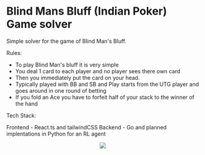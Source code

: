 # Blind Mans Bluff (Indian Poker) Game solver

Simple solver for the game of Blind Man's Bluff.

Rules:
 - To play Blind Man's bluff it is very simple
 - You deal 1 card to each player and no player sees there own card
 - Then you immediately put the card on your head.
 - Typically played with BB and SB and Play starts from the UTG player and goes around in one round of betting
 - If you fold an Ace you have to forfeit half of your stack to the winner of the hand

Tech Stack:

Frontend - React.ts and tailwindCSS
Backend - Go and planned implentations in Python for an RL agent

<p align="center">
  <img src="[http://some_place.com/image.png](https://github.com/user-attachments/assets/a6751f14-62ea-4812-9959-e03a7b8534f6)"/>
</p>
